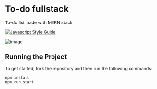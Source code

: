 # To-do fullstack

To-do list made with MERN stack

[![Javascript Style Guide](https://badgen.net/badge/eslint/airbnb/ff5a5f?icon=airbnb)](https://github.com/airbnb/javascript)

![image](https://user-images.githubusercontent.com/12193814/107572258-c8b80100-6bca-11eb-9e50-d1634695b2b8.png)

## Running the Project

To get started, fork the repository and then run the following commands:

    npm install
    npm run start
